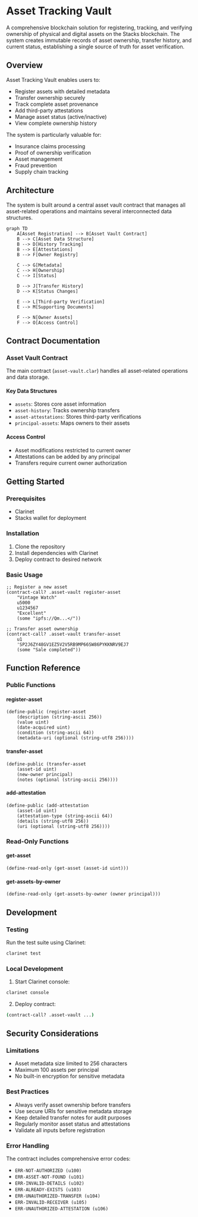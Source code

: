 # Asset Tracking Vault

A comprehensive blockchain solution for registering, tracking, and verifying ownership of physical and digital assets on the Stacks blockchain. The system creates immutable records of asset ownership, transfer history, and current status, establishing a single source of truth for asset verification.

## Overview

Asset Tracking Vault enables users to:
- Register assets with detailed metadata
- Transfer ownership securely
- Track complete asset provenance
- Add third-party attestations
- Manage asset status (active/inactive)
- View complete ownership history

The system is particularly valuable for:
- Insurance claims processing
- Proof of ownership verification
- Asset management
- Fraud prevention
- Supply chain tracking

## Architecture

The system is built around a central asset vault contract that manages all asset-related operations and maintains several interconnected data structures.

```mermaid
graph TD
    A[Asset Registration] --> B[Asset Vault Contract]
    B --> C[Asset Data Structure]
    B --> D[History Tracking]
    B --> E[Attestations]
    B --> F[Owner Registry]
    
    C --> G[Metadata]
    C --> H[Ownership]
    C --> I[Status]
    
    D --> J[Transfer History]
    D --> K[Status Changes]
    
    E --> L[Third-party Verification]
    E --> M[Supporting Documents]
    
    F --> N[Owner Assets]
    F --> O[Access Control]
```

## Contract Documentation

### Asset Vault Contract

The main contract (`asset-vault.clar`) handles all asset-related operations and data storage.

#### Key Data Structures
- `assets`: Stores core asset information
- `asset-history`: Tracks ownership transfers
- `asset-attestations`: Stores third-party verifications
- `principal-assets`: Maps owners to their assets

#### Access Control
- Asset modifications restricted to current owner
- Attestations can be added by any principal
- Transfers require current owner authorization

## Getting Started

### Prerequisites
- Clarinet
- Stacks wallet for deployment

### Installation
1. Clone the repository
2. Install dependencies with Clarinet
3. Deploy contract to desired network

### Basic Usage

```clarity
;; Register a new asset
(contract-call? .asset-vault register-asset 
    "Vintage Watch" 
    u5000 
    u1234567 
    "Excellent" 
    (some "ipfs://Qm...</"))

;; Transfer asset ownership
(contract-call? .asset-vault transfer-asset 
    u1 
    'SP2J6ZY48GV1EZ5V2V5RB9MP66SW86PYKKNRV9EJ7 
    (some "Sale completed"))
```

## Function Reference

### Public Functions

#### register-asset
```clarity
(define-public (register-asset 
    (description (string-ascii 256))
    (value uint)
    (date-acquired uint)
    (condition (string-ascii 64))
    (metadata-uri (optional (string-utf8 256))))
```

#### transfer-asset
```clarity
(define-public (transfer-asset
    (asset-id uint)
    (new-owner principal)
    (notes (optional (string-ascii 256))))
```

#### add-attestation
```clarity
(define-public (add-attestation
    (asset-id uint)
    (attestation-type (string-ascii 64))
    (details (string-utf8 256))
    (uri (optional (string-utf8 256))))
```

### Read-Only Functions

#### get-asset
```clarity
(define-read-only (get-asset (asset-id uint)))
```

#### get-assets-by-owner
```clarity
(define-read-only (get-assets-by-owner (owner principal)))
```

## Development

### Testing
Run the test suite using Clarinet:
```bash
clarinet test
```

### Local Development
1. Start Clarinet console:
```bash
clarinet console
```
2. Deploy contract:
```bash
(contract-call? .asset-vault ...)
```

## Security Considerations

### Limitations
- Asset metadata size limited to 256 characters
- Maximum 100 assets per principal
- No built-in encryption for sensitive metadata

### Best Practices
- Always verify asset ownership before transfers
- Use secure URIs for sensitive metadata storage
- Keep detailed transfer notes for audit purposes
- Regularly monitor asset status and attestations
- Validate all inputs before registration

### Error Handling
The contract includes comprehensive error codes:
- `ERR-NOT-AUTHORIZED (u100)`
- `ERR-ASSET-NOT-FOUND (u101)`
- `ERR-INVALID-DETAILS (u102)`
- `ERR-ALREADY-EXISTS (u103)`
- `ERR-UNAUTHORIZED-TRANSFER (u104)`
- `ERR-INVALID-RECEIVER (u105)`
- `ERR-UNAUTHORIZED-ATTESTATION (u106)`